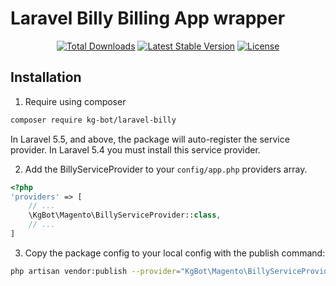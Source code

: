 # Laravel Billy Billing App wrapper

<p align="center"> 
<a href="https://packagist.org/packages/kg-bot/laravel-billy"><img src="https://img.shields.io/packagist/dt/kg-bot/laravel-billy.svg?style=flat-square" alt="Total Downloads"></a>
<a href="https://packagist.org/packages/kg-bot/laravel-billy"><img src="https://img.shields.io/packagist/v/kg-bot/laravel-billy.svg?style=flat-square" alt="Latest Stable Version"></a>
<a href="https://packagist.org/packages/kg-bot/laravel-billy"><img src="https://img.shields.io/packagist/l/kg-bot/laravel-billy.svg?style=flat-square" alt="License"></a>
</p>

## Installation

1. Require using composer

``` bash
composer require kg-bot/laravel-billy
```

In Laravel 5.5, and above, the package will auto-register the service provider. In Laravel 5.4 you must install this service provider.

2. Add the BillyServiceProvider to your `config/app.php` providers array.

``` php
<?php 
'providers' => [
    // ...
    \KgBot\Magento\BillyServiceProvider::class,
    // ...
]
```

3. Copy the package config to your local config with the publish command: 

``` bash
php artisan vendor:publish --provider="KgBot\Magento\BillyServiceProvider"
```